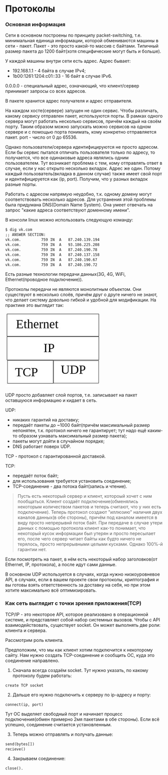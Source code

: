 # Протоколы

### Основная информация

Сети в основном построены по принципу packet-switching, т.е. минимальная единица информации, которой обмениваются машины в сети - пакет. 
Пакет - это просто какой-то массив с байтами. Типичный размер пакета до 1200 байт(хотя специфические могут быть и больше).

У каждой машины внутри сети есть адрес. Адрес бывает:
+ 192.168.1.1 - 4 байта в случае IPv4;
+ 1b00:1261:1204:c01::33 - 16 байт в случае IPv6.

0.0.0.0 - специальный адрес, означающий, что клиент/сервер принимает запросы со всех адресов.

В пакете хранится адрес получателя и адрес отправителя.

На каждом хосте(сервере) запущен не один сервис. 
Чтобы различать, какому сервису отправлен пакет, используются порты. 
В рамках одного сервера могут работать несколько сервисов, причём каждый на своём порту. 
Таким образом можно запускать можно сервисов на одном сервере и с помощью порта понимать, кому конкретно отправляется пакет. port - число от 0 до 65536.

Однако пользователи/сервера идентифицируются не просто адресом.
Если бы сервис пытался отличать пользователя только по адресу, то получается, что все одинаковые адреса являлись одним пользователем.
Тут возникает проблема с тем, кому отправлять ответ в случае, если у нас открыто несколько вкладок. Адрес же один. Потому каждый пользователь(вкладка в данном случае) также имеет свой порт и идентифицируется как (ip, port). Получим, что у разных вкладок разные порты.

Работать с адресом напрямую неудобно, т.к. одному домену могут соответствовать несколько адресов. 
Для устранения этой проблемы была придумана DNS(Domain Name System). 
Она умеет отвечать на запрос "какие адреса соответствуют доменному имени".

В консоли linux  можно использовать следующую команду:
```
$ dig vk.com
;; ANSWER SECTION:
vk.com.			759	IN	A	87.240.139.194
vk.com.			759	IN	A	93.186.225.208
vk.com.			759	IN	A	87.240.190.78
vk.com.			759	IN	A	87.240.137.158
vk.com.			759	IN	A	87.240.190.67
vk.com.			759	IN	A	87.240.190.72
```

Есть разные технологии передачи данных(3G, 4G, WiFi, Ethernet(проводное подключение)).

Протоколы передачи не являются монолитным объектом. 
Они существуют в несколько слоёв, причём друг о друге ничего не знают, что делает систему довольно гибкой и удобной для модификации.
На практике это выглядит так:

![protocols_stack](./img/protocols_stack.jpg)

UDP просто добавляет слой портов, т.е. записывает на пакет оставшуюся информацию и кидает в сеть. 

UDP:
+ никаких гарантий на доставку; 
+ передаёт пакеты до ~1000 байт(причём максимальный размер непонятен, т.к. протокол ничего не гарантирует; тут надо ещё каким-то образом узнавать максимальный размер пакета);
+ пакеты могут дойти в случайном порядке;
+ DNS работает поверх UDP.

TCP - протокол с гарантированной доставкой.

TCP:
+ передаёт поток байт;
+ для использования требуется установить соединение;
+ TCP-соединение - два потока байт(запись и чтение).

> Пусть есть некоторый сервер и клиент, котороый хочет с ним пообщаться. 
> Клиент создаёт подключение(обменялись некоторым количеством пакетов и теперь считают, что у них есть подключение). 
> Теперь протокол создают "иллюзию" наличия двух каналов данных(в обе стороны), причём под каналом имеется в виду просто непрерывнй поток байт. 
> При передаче в случае утери данных с помощью протокола клиент как-то понимает, что некоторый кусок информации был утерян и просто пересылает его, после чего сервер читает байты как будто ничего не терялось, просто непрерывными целыми кусками. Однако 100%-й гарантии нет.

Если посмотреть на пакет, в нём есть некоторый набор заголовков(от Ethernet, IP, протокола), а после идут сами данные.

В основном UDP используется в случаях, когда нужно низкоуровневое API, в случаях, если в вашем проекте свои протоколы, криптография и вы готовы взять ответственность за доставку на себя, но при этом хотите максимально всё оптимизировать.

### Как сеть выглядит с точки зрения приложения(TCP)

TCP/IP - это некоторое API, которое реализовано в операционной системе, и представляет собой набор системных вызовов. 
Чтобы с API взаимодействовать, существует socket.
Он может выполнять две роли: клиента и сервера.

Рассмотрим роль клиента.
 
Предположим, что мы как клиент хотим подключится к некоторому сайту. Нам нужно создать TCP-соединение и сообщить ОС, куда это соединение направлено.

1. Сначала всегда создаём socket. 
Тут нужно указать, по какому протоколу будем работать:
```
create TCP socket
```

2. Дальше его нужно подключить к серверу по ip-адресу и порту:
```
connect(ip, port)
```

Тут ОС выделяет свободный порт и начинает процесс подключения(обмен примерно 2мя пакетами в обе стороны). 
Если всё успешно, соединение считается установленным.

3. Теперь можно отправлять и получать данные:
```
send(bytes[])
recieve()
```

4. Закрываем соединение:
```
close().
```
